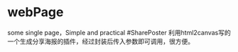 # webPage
some single page，Simple and practical
#SharePoster 利用html2canvas写的一个生成分享海报的插件，经过封装后传入参数即可调用，很方便。
